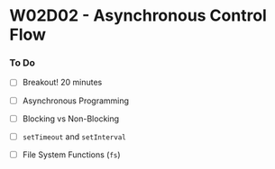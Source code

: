 # W02D02 - Asynchronous Control Flow

### To Do
* [ ] Breakout! 20 minutes
* [ ] Asynchronous Programming
* [ ] Blocking vs Non-Blocking
* [ ] `setTimeout` and `setInterval`
* [ ] File System Functions (`fs`)



















# 
